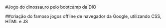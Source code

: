 #Jogo do dinossauro pelo bootcamp da DIO

##criação do famoso jogos offline de navegador da Google, utilizando CSS, HTML e JS